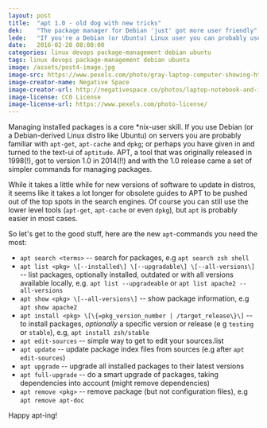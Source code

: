 ```yaml
---
layout: post
title:  "apt 1.0 - old dog with new tricks"
dek:    "The package manager for Debian 'just' got more user friendly"
lede:   "If you're a Debian (or Ubuntu) Linux user you can probably use the simpler 'apt'-command and forget about 'apt-get', 'apt-cache' and 'dpkg'."
date:   2016-02-28 08:00:00
categories: linux devops package-management debian ubuntu
tags: linux devops package-management debian ubuntu
image: /assets/post4-image.jpg
image-src: https://www.pexels.com/photo/gray-laptop-computer-showing-html-codes-in-shallow-focus-photography-160107/
image-creator-name: Negative Space
image-creator-url: http://negativespace.co/photos/laptop-notebook-and-iphone-stock-photo/
image-license: CC0 License
image-license-url: https://www.pexels.com/photo-license/
---
```

Managing installed packages is a core \*nix-user skill. If you use Debian (or a Debian-derived Linux distro like Ubuntu) on servers you are probably familiar with `apt-get`, `apt-cache` and `dpkg`; or perhaps you have given in and turned to the text-ui of `aptitude`. APT, a tool that was originally released in 1998(!), got to version 1.0 in 2014(!!) and with the 1.0 release came a set of simpler commands for managing packages.

While it takes a little while for new versions of software to update in distros, it seems like it takes a lot longer for obsolete guides to APT to be pushed out of the top spots in the search engines. Of course you can still use the lower level tools (`apt-get`, `apt-cache` or even `dpkg`), but `apt` is probably easier in most cases.

So let's get to the good stuff, here are the new `apt`-commands you need the most:

* `apt search <terms>` -- search for packages, e.g `apt search zsh shell`
* `apt list <pkg> \[--installed\] \[--upgradable\] \[--all-versions\]` -- list packages, optionally installed, outdated or with all versions available locally, e.g. `apt list --upgradeable` or `apt list apache2 --all-versions`
* `apt show <pkg> \[--all-versions\]` -- show package information, e.g `apt show apache2`
* `apt install <pkg> \[\{=pkg_version_number | /target_release\}\]`  -- to install packages, _optionally_ a specific version or release (e g `testing` or `stable`), e.g, `apt install zsh/stable`
* `apt edit-sources` -- simple way to get to edit your sources.list
* `apt update` -- update package index files from sources (e.g after `apt edit-sources`)
* `apt upgrade` -- upgrade all installed packages to their latest versions
* `apt full-upgrade` -- do a smart upgrade of packages, taking dependencies into account (might remove dependencies)
* `apt remove <pkg>` -- remove package (but not configuration files), e.g `apt remove apt-doc`

Happy apt-ing!
